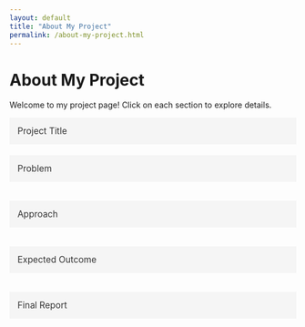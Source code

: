 ```yaml
---
layout: default
title: "About My Project"
permalink: /about-my-project.html
---
```


<h1>About My Project</h1>

<p>Welcome to my project page! Click on each section to explore details.</p>

<div class="project-section">
  <button class="accordion">Project Title</button>
  <div class="panel">
    <p>Replace this with your project title.</p>
  </div>

  <button class="accordion">Problem</button>
  <div class="panel">
    <p>Describe the problem your project solves here.</p>
  </div>

  <button class="accordion">Approach</button>
  <div class="panel">
    <p>Explain your methodology or approach.</p>
  </div>

  <button class="accordion">Expected Outcome</button>
  <div class="panel">
    <p>What do you hope to achieve with this project?</p>
  </div>

  <button class="accordion">Final Report</button>
  <div class="panel">
    <p><a href="#" target="_blank">View Final Report (PDF)</a></p>
  </div>
</div>

<script>
document.addEventListener("DOMContentLoaded", function () {
  var acc = document.getElementsByClassName("accordion");
  for (var i = 0; i < acc.length; i++) {
    acc[i].addEventListener("click", function () {
      this.classList.toggle("active");
      var panel = this.nextElementSibling;
      if (panel.style.maxHeight) {
        panel.style.maxHeight = null;
      } else {
        panel.style.maxHeight = panel.scrollHeight + "px";
      }
    });
  }
});
</script>

<style>
.accordion {
  background-color: #f5f5f5;
  color: #333;
  cursor: pointer;
  padding: 14px;
  width: 100%;
  text-align: left;
  border: none;
  outline: none;
  font-size: 1.1em;
  font-family: inherit;
  transition: background-color 0.3s ease;
  margin-bottom: 5px;
}

.accordion.active,
.accordion:hover {
  background-color: #e0e0e0;
}

.panel {
  padding: 0 14px;
  background-color: white;
  max-height: 0;
  overflow: hidden;
  transition: max-height 0.3s ease-out;
  border-left: 2px solid #ccc;
  margin-bottom: 8px;
}
</style>
